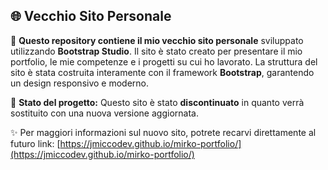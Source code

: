 ## 🌐 Vecchio Sito Personale

🔗 **Questo repository contiene il mio vecchio sito personale** sviluppato utilizzando **Bootstrap Studio**. Il sito è stato creato per presentare il mio portfolio, le mie competenze e i progetti su cui ho lavorato. La struttura del sito è stata costruita interamente con il framework **Bootstrap**, garantendo un design responsivo e moderno.

🚧 **Stato del progetto:** Questo sito è stato **discontinuato** in quanto verrà sostituito con una nuova versione aggiornata.

✨ Per maggiori informazioni sul nuovo sito, potrete recarvi direttamente al futuro link:
[https://jmiccodev.github.io/mirko-portfolio/](https://jmiccodev.github.io/mirko-portfolio/)
